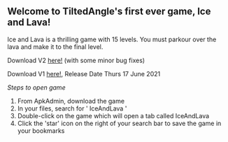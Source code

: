 ## Welcome to TiltedAngle's first ever game, Ice and Lava!

Ice and Lava is a thrilling game with 15 levels. You must parkour over the lava and make it to the final level. 

Download V2 [here!](https://apkadmin.com/qe1h3xlemdn0/IceAndLava_launcher_v2.html.html) (with some minor bug fixes) 

Download V1 [here!](https://apkadmin.com/xz04xmovym1i/IceAndLava.html.html), Release Date Thurs 17 June 2021

*_Steps to open game_*

1. From ApkAdmin, download the game
2. In your files, search for ' IceAndLava ' 
3. Double-click on the game which will open a tab called IceAndLava
4. Click the 'star' icon on the right of your search bar to save the game in your bookmarks

